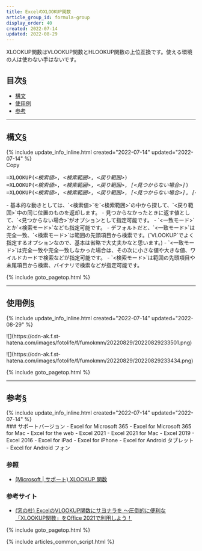 ```yaml
---
title: ExcelのXLOOKUP関数
article_group_id: formula-group
display_order: 40
created: 2022-07-14
updated: 2022-08-29
---
```

XLOOKUP関数はVLOOKUP関数とHLOOKUP関数の上位互換です。使える環境の人は使わない手はないです。
## <a name="index">目次</a><a class="heading-anchor-permalink" href="#目次">§</a>

<ul id="index_ul">
<li><a href="#構文">構文</a></li>
<li><a href="#使用例">使用例</a></li>
<li><a href="#参考">参考</a></li>
</ul>

* * *
## <a name="構文">構文</a><a class="heading-anchor-permalink" href="#構文">§</a>
<div class="chapter-updated">{% include update_info_inline.html created="2022-07-14" updated="2022-07-14" %}</div>
<div class="code-box-syntax no-title">
<div class="copy-button">Copy</div>
<pre>
=XLOOKUP(<em>&lt;検索値&gt;</em>, <em>&lt;検索範囲&gt;</em>, <em>&lt;戻り範囲&gt;</em>)
=XLOOKUP(<em>&lt;検索値&gt;</em>, <em>&lt;検索範囲&gt;</em>, <em>&lt;戻り範囲&gt;</em>, <em class="blue">[&lt;見つからない場合&gt;]</em>)
=XLOOKUP(<em>&lt;検索値&gt;</em>, <em>&lt;検索範囲&gt;</em>, <em>&lt;戻り範囲&gt;</em>, <em class="blue">[&lt;見つからない場合&gt;]</em>, <em class="blue">[&lt;一致モード&gt;]</em>, <em class="blue">[&lt;検索モード&gt;]</em>)
</pre>
</div>
- 基本的な動きとしては、`<検索値>`を`<検索範囲>`の中から探して、`<戻り範囲>`中の同じ位置のものを返却します。
- 見つからなかったときに返す値として、`<見つからない場合>`がオプションとして指定可能です。
- `<一致モード>`とか`<検索モード>`なども指定可能です。
  - デフォルトだと、`<一致モード>`は完全一致、`<検索モード>`は範囲の先頭項目から検索です。(`VLOOKUP`でよく指定するオプションなので、基本は省略で大丈夫かなと思います。)
  - `<一致モード>`は完全一致や完全一致しなかった場合は、その次に小さな値や大きな値、ワイルドカードで検索などが指定可能です。
  - `<検索モード>`は範囲の先頭項目や末尾項目から検索、バイナリで検索などが指定可能です。

{% include goto_pagetop.html %}

* * *
## <a name="使用例">使用例</a><a class="heading-anchor-permalink" href="#使用例">§</a>
<div class="chapter-updated">{% include update_info_inline.html created="2022-07-14" updated="2022-08-29" %}</div>
<p class="center size-6" markdown="span">
![](https://cdn-ak.f.st-hatena.com/images/fotolife/f/fumokmm/20220829/20220829233501.png)
</p>
<p class="center size-6" markdown="span">
![](https://cdn-ak.f.st-hatena.com/images/fotolife/f/fumokmm/20220829/20220829233434.png)
</p>

{% include goto_pagetop.html %}

* * *
## <a name="参考">参考</a><a class="heading-anchor-permalink" href="#参考">§</a>
<div class="chapter-updated">{% include update_info_inline.html created="2022-07-14" updated="2022-07-14" %}</div>
### サポートバージョン
- Excel for Microsoft 365
- Excel for Microsoft 365 for Mac
- Excel for the web
- Excel 2021
- Excel 2021 for Mac
- Excel 2019
- Excel 2016
- Excel for iPad
- Excel for iPhone
- Excel for Android タブレット
- Excel for Android フォン

### 参照
- [(Microsoft \| サポート) XLOOKUP 関数](https://support.microsoft.com/ja-jp/office/xlookup-%E9%96%A2%E6%95%B0-b7fd680e-6d10-43e6-84f9-88eae8bf5929)

### 参考サイト
- [(窓の杜) ExcelのVLOOKUP関数にサヨナラを ～圧倒的に便利な「XLOOKUP関数」をOffice 2021で利用しよう！](https://forest.watch.impress.co.jp/docs/topic/special/1356264.html)

{% include goto_pagetop.html %}

{% include articles_common_script.html %}
